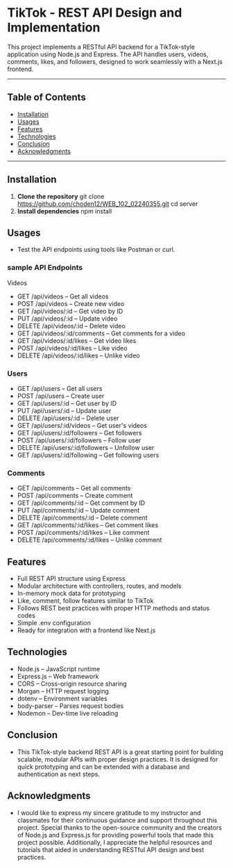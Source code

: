 # TikTok - REST API Design and Implementation

This project implements a RESTful API backend for a TikTok-style application using Node.js and Express. The API handles users, videos, comments, likes, and followers, designed to work seamlessly with a Next.js frontend.

---

## Table of Contents

- [Installation](#installation)
- [Usages](#usages)
- [Features](#features)
- [Technologies](#technologies)
- [Conclusion](#conclusion)
- [Acknowledgments](#acknowledgments)

---

## Installation

1. **Clone the repository**
   git clone <https://github.com/choden12/WEB_102_02240355.git>
   cd server
2. **Install dependencies**
npm install

## Usages
- Test the API endpoints using tools like Postman or curl.
### sample API Endpoints
Videos
- GET /api/videos – Get all videos
- POST /api/videos – Create new video
- GET /api/videos/:id – Get video by ID
- PUT /api/videos/:id – Update video
- DELETE /api/videos/:id – Delete video
- GET /api/videos/:id/comments – Get comments for a video
- GET /api/videos/:id/likes – Get video likes
- POST /api/videos/:id/likes – Like video
- DELETE /api/videos/:id/likes – Unlike video

### Users
- GET /api/users – Get all users
- POST /api/users – Create user
- GET /api/users/:id – Get user by ID
- PUT /api/users/:id – Update user
- DELETE /api/users/:id – Delete user
- GET /api/users/:id/videos – Get user's videos
- GET /api/users/:id/followers – Get followers
- POST /api/users/:id/followers – Follow user
- DELETE /api/users/:id/followers – Unfollow user
- GET /api/users/:id/following – Get following users

### Comments
- GET /api/comments – Get all comments
- POST /api/comments – Create comment
- GET /api/comments/:id – Get comment by ID
- PUT /api/comments/:id – Update comment
- DELETE /api/comments/:id – Delete comment
- GET /api/comments/:id/likes – Get comment likes
- POST /api/comments/:id/likes – Like comment
- DELETE /api/comments/:id/likes – Unlike comment

## Features
- Full REST API structure using Express
- Modular architecture with controllers, routes, and models
- In-memory mock data for prototyping
- Like, comment, follow features similar to TikTok
- Follows REST best practices with proper HTTP methods and status codes
- Simple .env configuration
- Ready for integration with a frontend like Next.js

## Technologies
- Node.js – JavaScript runtime
- Express.js – Web framework
- CORS – Cross-origin resource sharing
- Morgan – HTTP request logging
- dotenv – Environment variables
- body-parser – Parses request bodies
- Nodemon – Dev-time live reloading

## Conclusion
- This TikTok-style backend REST API is a great starting point for building scalable, modular APIs with proper design practices. It is designed for quick prototyping and can be extended with a database and authentication as next steps.

## Acknowledgments
- I would like to express my sincere gratitude to my instructor and classmates for their continuous guidance and support throughout this project. Special thanks to the open-source community and the creators of Node.js and Express.js for providing powerful tools that made this project possible. Additionally, I appreciate the helpful resources and tutorials that aided in understanding RESTful API design and best practices.